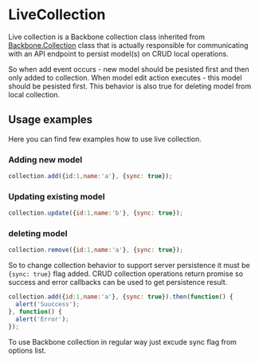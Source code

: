 # LiveCollection
Live collection is a Backbone collection class inherited from [Backbone.Collection](http://backbonejs.org/#Collection) class that is actually responsible for communicating with an API endpoint to persist model(s) on CRUD local operations.

So when add event occurs - new model should be pesisted first and then only added to collection.
When model edit action executes - this model should be pesisted first.
This behavior is also true for deleting model from local collection.

## Usage examples
Here you can find few examples how to use live collection.

### Adding new model
```javascript
collection.add({id:1,name:'a'}, {sync: true});
```

### Updating existing model
```javascript
collection.update({id:1,name:'b'}, {sync: true});
```

### deleting model
```javascript
collection.remove({id:1,name:'a'}, {sync: true});
```

So to change collection behavior to support server persistence it must be ```{sync: true}``` flag added.
CRUD collection operations return promise so success and error callbacks can be used to get persistence result.

```javascript
collection.add({id:1,name:'a'}, {sync: true}).then(function() {
  alert('Suuccess');
}, function() {
  alert('Error');
});
```

To use Backbone collection in regular way just excude sync flag from options list.
